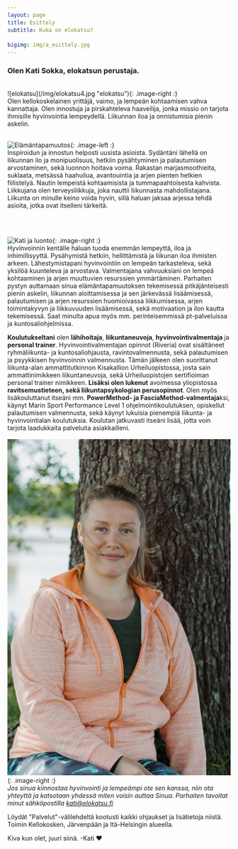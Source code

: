 ```yaml
---
layout: page
title: Esittely
subtitle: Kuka on elokatsu?

bigimg: img/a_esittely.jpg
---
```


<h3> <span class='notbold'> Olen </span>Kati Sokka, elokatsun <span class='notbold'> perustaja. </span></h3>
<br/>
![elokatsu](/img/elokatsu4.jpg "elokatsu"){: .image-right :}
<br/>
Olen kellokoskelainen yrittäjä, vaimo,  ja lempeän kohtaamisen vahva kannattaja. Olen innostuja ja pirskahteleva haaveilija, jonka missio on tarjota ihmisille hyvinvointia lempeydellä. Liikunnan iloa ja onnistumisia pienin askelin.  
<br/><br/>

![Elämäntapamuutos](/img/eloisakeho3.jpg "Elämäntapamuutos"){: .image-left :}
<br/>
Inspiroidun ja innostun helposti uusista asioista. Sydäntäni lähellä on liikunnan ilo ja monipuolisuus, hetkiin pysähtyminen ja palautumisen arvostaminen, sekä luonnon hoitava voima. Rakastan marjasmoothieita, suklaata, metsässä haahuilua, avantouintia ja arjen pienten hetkien fiilistelyä. Nautin lempeistä kohtaamisista ja tummapaahtoisesta kahvista. Liikkujana olen terveysliikkuja, joka nauttii liikunnasta mahdollistajana. Liikunta on minulle keino voida hyvin, sillä haluan jaksaa arjessa tehdä asioita, jotka ovat itselleni tärkeitä.

<br/><br/>

![Kati ja luonto](/img/elokatsu_luonto.jpg "Kati ja luonto"){: .image-right :}
<br/>
Hyvinvoinnin kentälle haluan tuoda enemmän lempeyttä, iloa ja inhimillisyyttä. Pysähymistä hetkiin, hellittämistä ja liikunan iloa ihmisten arkeen. Lähestymistapani hyvinvointiin on lempeän tarkasteleva, sekä yksilöä kuunteleva ja arvostava. Valmentajana vahvuuksiani on lempeä kohtaaminen ja arjen muuttuvien resurssien ymmärtäminen. Parhaiten pystyn auttamaan sinua elämäntapamuutoksen tekemisessä pitkäjänteisesti pienin askelin, liikunnan aloittamisessa ja sen järkevässä lisäämisessä, palautumisen ja arjen resurssien huomioivassa liikkumisessa, arjen toimintakyvyn ja liikkuvuuden lisäämisessä, sekä motivaation ja ilon kautta tekemisessä. Saat minulta apua myös mm. perinteisemmissä pt-palveluissa ja kuntosaliohjelmissa.


**Koulutukseltani** olen **lähihoitaja**, **liikuntaneuvoja**, **hyvinvointivalmentaja** ja **personal trainer**. Hyvinvointivalmentajan opinnot (Riveria) ovat sisältäneet ryhmäliikunta- ja kuntosaliohjausta, ravintovalmennusta, sekä palautumisen ja psyykkisen hyvinvoinnin valmennusta. Tämän jälkeen olen suorittanut liikunta-alan ammattitutkinnon Kisakallion Urheiluopistossa, josta sain ammattinimikkeen liikuntaneuvoja, sekä Urheiluopistojen sertifioiman personal trainer nimikkeen.
**Lisäksi olen lukenut** avoimessa yliopistossa **ravitsemustieteen, sekä liikuntapsykologian perusopinnot**. Olen myös lisäkouluttanut itseäni mm. **PowerMethod- ja FasciaMethod-valmentaja**ksi, käynyt Marin Sport Performance Level 1 ohjelmointikoulutuksen, opiskellut palautumisen valmennusta, sekä käynyt lukuisia pienempiä liikunta- ja hyvinvointialan koulutuksia. Koulutan jatkuvasti itseäni lisää, jotta voin tarjota laadukkaita palveluita asiakkailleni.
<br>
<br>
![Valmentaja](/img/valmentajasi.jpg "Valmentaja"){: .image-right :}
<br>
*Jos sinua kiinnostaa hyvinvointi ja lempeämpi ote sen kanssa, niin ota yhteyttä ja katsotaan yhdessä miten voisin auttaa Sinua. Parhaiten tavoitat minut sähköpostilla kati@elokatsu.fi*

Löydät "Palvelut"-välilehdeltä kootusti kaikki ohjaukset ja lisätietoja niistä. Toimin Kellokosken, Järvenpään ja Itä-Helsingin alueella.

Kiva kun olet, juuri siinä. -Kati ❤️